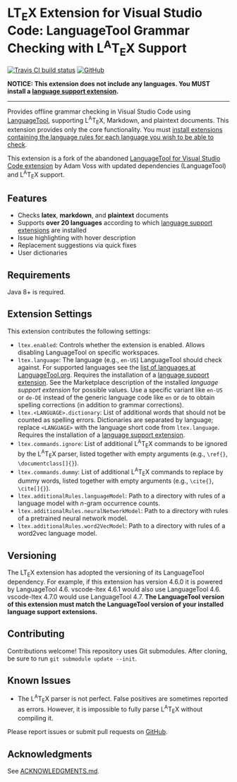 # LT<sub>E</sub>X Extension for Visual Studio Code: LanguageTool Grammar Checking with L<sup>A</sup>T<sub>E</sub>X Support

[![Travis CI build status](https://api.travis-ci.org/valentjn/vscode-ltex.svg?branch=master)](https://www.travis-ci.org/valentjn/vscode-ltex)
[![GitHub](https://img.shields.io/badge/-fork%20me%20on%20GitHub-blue)](https://github.com/valentjn/vscode-ltex)

**NOTICE: This extension does not include any languages. You MUST install a [language support extension][lang-exts].**

___

Provides offline grammar checking in Visual Studio Code using [LanguageTool](https://languagetool.org/), supporting L<sup>A</sup>T<sub>E</sub>X, Markdown, and plaintext documents. This extension provides only the core functionality. You must [install extensions containing the language rules for each language you wish to be able to check][lang-exts].

This extension is a fork of the abandoned [LanguageTool for Visual Studio Code extension](https://github.com/adamvoss/vscode-languagetool) by Adam Voss with updated dependencies (LanguageTool) and L<sup>A</sup>T<sub>E</sub>X support.

## Features

* Checks **latex**, **markdown**, and **plaintext** documents
* Supports **over 20 languages** according to which [language support extensions][lang-exts] are installed
* Issue highlighting with hover description
* Replacement suggestions via quick fixes
* User dictionaries

## Requirements

Java 8+ is required.

## Extension Settings

This extension contributes the following settings:

* `ltex.enabled`: Controls whether the extension is enabled. Allows disabling LanguageTool on specific workspaces.
* `ltex.language`: The language (e.g., `en-US`) LanguageTool should check against. For supported languages see the [list of languages at LanguageTool.org](https://languagetool.org/languages/). Requires the installation of a [language support extension][lang-exts]. See the Marketplace description of the installed *language support extension* for possible values. Use a specific variant like `en-US` or `de-DE` instead of the generic language code like `en` or `de` to obtain spelling corrections (in addition to grammar corrections).
* `ltex.<LANGUAGE>.dictionary`: List of additional words that should not be counted as spelling errors. Dictionaries are separated by language; replace `<LANGUAGE>` with the language short code from `ltex.language`. Requires the installation of a [language support extension][lang-exts].
* `ltex.commands.ignore`: List of additional L<sup>A</sup>T<sub>E</sub>X commands to be ignored by the L<sup>A</sup>T<sub>E</sub>X parser, listed together with empty arguments (e.g., `\ref{}`, `\documentclass[]{}`).
* `ltex.commands.dummy`: List of additional L<sup>A</sup>T<sub>E</sub>X commands to replace by dummy words, listed together with empty arguments (e.g., `\cite{}`, `\cite[]{}`).
* `ltex.additionalRules.languageModel`: Path to a directory with rules of a language model with *n*-gram occurrence counts.
* `ltex.additionalRules.neuralNetworkModel`: Path to a directory with rules of a pretrained neural network model.
* `ltex.additionalRules.word2VecModel`: Path to a directory with rules of a word2vec language model.

## Versioning

The LT<sub>E</sub>X extension has adopted the versioning of its LanguageTool dependency. For example, if this extension has version 4.6.0 it is powered by LanguageTool 4.6. vscode-ltex 4.6.1 would also use LanguageTool 4.6. vscode-ltex 4.7.0 would use LanguageTool 4.7. **The LanguageTool version of this extension must match the LanguageTool version of your installed language support extensions.**

## Contributing

Contributions welcome! This repository uses Git submodules. After cloning, be sure to run `git submodule update --init`.

## Known Issues

* The L<sup>A</sup>T<sub>E</sub>X parser is not perfect. False positives are sometimes reported as errors. However, it is impossible to fully parse L<sup>A</sup>T<sub>E</sub>X without compiling it.

Please report issues or submit pull requests on [GitHub](https://github.com/valentjn/vscode-ltex).

## Acknowledgments

See [ACKNOWLEDGMENTS.md](./ACKNOWLEDGMENTS.md).

[lang-exts]: https://marketplace.visualstudio.com/search?term=ltex&target=VSCode

